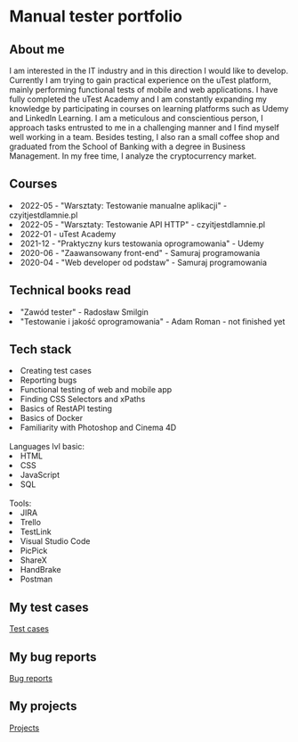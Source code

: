 <h1>Manual tester portfolio</h1>

<h2>About me</h2>
I am interested in the IT industry and in this direction I would like to develop.
Currently I am trying to gain practical experience on the uTest platform,
mainly performing functional tests of mobile and web applications. I have fully
completed the uTest Academy and I am constantly expanding my knowledge
by participating in courses on learning platforms such as Udemy and LinkedIn
Learning. I am a meticulous and conscientious person, I approach tasks
entrusted to me in a challenging manner and I find myself well working in a
team. Besides testing, I also ran a small coffee shop and graduated from the School of Banking with a degree in Business Management. In my free time, I analyze the cryptocurrency market.

<h2>Courses</h2>
<li>2022-05 - "Warsztaty: Testowanie manualne aplikacji" - czyitjestdlamnie.pl</li>
<li>2022-05 - "Warsztaty: Testowanie API HTTP" - czyitjestdlamnie.pl</li>
<li>2022-01 -  uTest Academy</li>
<li>2021-12 - "Praktyczny kurs testowania oprogramowania" - Udemy</li>
<li>2020-06 - "Zaawansowany front-end" - Samuraj programowania</li>
<li>2020-04 - "Web developer od podstaw" - Samuraj programowania</li>

<h2>Technical books read</h2>
<li>"Zawód tester" - Radosław Smilgin</li>
<li>"Testowanie i jakość oprogramowania" - Adam Roman - not finished yet</li>

<h2>Tech stack</h2>
<li>Creating test cases</li>
<li>Reporting bugs</li>
<li>Functional testing of web and mobile app</li>
<li>Finding CSS Selectors and xPaths</li>
<li>Basics of RestAPI testing</li>
<li>Basics of Docker</li>
<li>Familiarity with Photoshop and Cinema 4D</li>
<br>
Languages lvl basic:
<li>HTML</li>
<li>CSS</li>
<li>JavaScript</li>
<li>SQL</li>
<br>
Tools:
<li>JIRA</li> 
<li>Trello</li>
<li>TestLink</li>
<li>Visual Studio Code</li>
<li>PicPick</li>
<li>ShareX</li>
<li>HandBrake</li>
<li>Postman</li>

<h2>My test cases</h2>
<a href="https://github.com/LukaszBaczkowski/Test-Cases" target="_blank">Test cases</a>
<h2>My bug reports</h2>
<a href="https://github.com/LukaszBaczkowski/Bug-reports" target="_blank">Bug reports</a>
<h2>My projects</h2>
<a href="https://github.com/LukaszBaczkowski/Projects" target="_blank">Projects</a>
